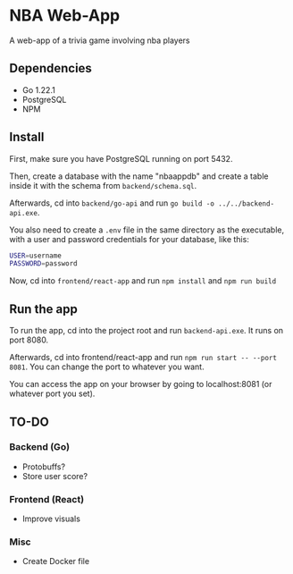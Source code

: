 # NBA Web-App

A web-app of a trivia game involving nba players

## Dependencies

- Go 1.22.1
- PostgreSQL
- NPM

## Install

First, make sure you have PostgreSQL running on port 5432.

Then, create a database with the name "nbaappdb" and create a table inside it with the schema from `backend/schema.sql`.

Afterwards, cd into `backend/go-api` and run `go build -o ../../backend-api.exe`.

You also need to create a `.env` file in the same directory as the executable, with a user and password credentials for your database, like this:

```bash
USER=username
PASSWORD=password
```

Now, cd into `frontend/react-app` and run `npm install` and `npm run build`

## Run the app

To run the app, cd into the project root and run `backend-api.exe`. It runs on port 8080.

Afterwards, cd into frontend/react-app and run `npm run start -- --port 8081`. You can change the port to whatever you want.

You can access the app on your browser by going to localhost:8081 (or whatever port you set).

## TO-DO

### Backend (Go)

- Protobuffs?
- Store user score?

### Frontend (React)

- Improve visuals

### Misc

- Create Docker file
